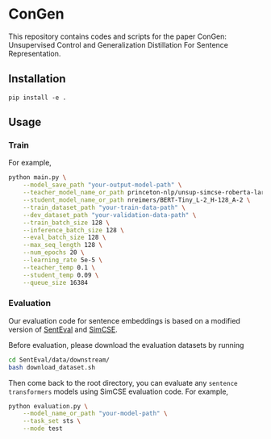 # ConGen
This repository contains codes and scripts for the paper ConGen: Unsupervised Control and Generalization Distillation For Sentence Representation.

## Installation
```
pip install -e .
``` 

## Usage
### Train
For example,
```bash
python main.py \
    --model_save_path "your-output-model-path" \
    --teacher_model_name_or_path princeton-nlp/unsup-simcse-roberta-large \
    --student_model_name_or_path nreimers/BERT-Tiny_L-2_H-128_A-2 \
    --train_dataset_path "your-train-data-path" \
    --dev_dataset_path "your-validation-data-path" \
    --train_batch_size 128 \
    --inference_batch_size 128 \
    --eval_batch_size 128 \
    --max_seq_length 128 \
    --num_epochs 20 \
    --learning_rate 5e-5 \
    --teacher_temp 0.1 \
    --student_temp 0.09 \
    --queue_size 16384 
```

### Evaluation
Our evaluation code for sentence embeddings is based on a modified version of [SentEval](https://github.com/facebookresearch/SentEval) and [SimCSE](https://github.com/princeton-nlp/SimCSE).

Before evaluation, please download the evaluation datasets by running
```bash
cd SentEval/data/downstream/
bash download_dataset.sh
```

Then come back to the root directory, you can evaluate any `sentence transformers` models using SimCSE evaluation code. For example,
```bash
python evaluation.py \
    --model_name_or_path "your-model-path" \
    --task_set sts \
    --mode test
```